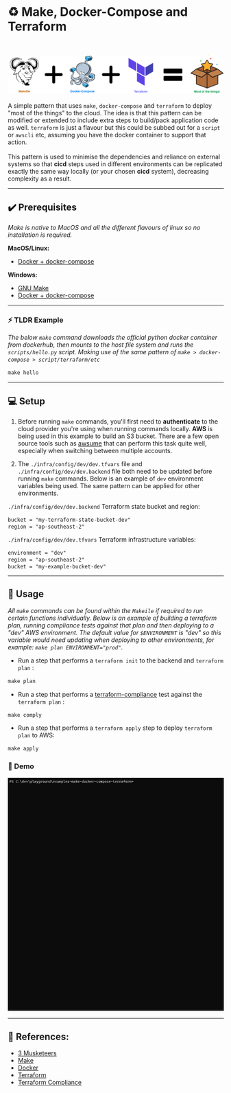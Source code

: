 # :recycle: Make, Docker-Compose and Terraform

<br />

![image](docs/triforce.png)<br />
<br />
A simple pattern that uses `make`, `docker-compose` and `terraform` to deploy "most of the things" to the cloud. The idea is that this pattern can be modified or extended to include extra steps to build/pack application code as well. `terraform` is just a flavour but this could be subbed out for a `script` or `awscli` etc, assuming you have the docker container to support that action. <br />
<br />
This pattern is used to minimise the dependencies and reliance on external systems so that **cicd** steps used in different environments can be replicated exactly the same way locally (or your chosen **cicd** system), decreasing complexity as a result.

---

## :heavy_check_mark: Prerequisites

_Make is native to MacOS and all the different flavours of linux so no installation is required._

**MacOS/Linux:**
* [Docker + docker-compose](https://hub.docker.com/editions/community/docker-ce-desktop-mac/)

**Windows:**
* [GNU Make](http://gnuwin32.sourceforge.net/packages/make.htm)
* [Docker + docker-compose](https://hub.docker.com/editions/community/docker-ce-desktop-windows/)

---

### :zap: TLDR Example

_The below `make` command downloads the official python docker container from dockerhub, then mounts to the host file system and runs the `scripts/hello.py` script. Making use of the same pattern of `make > docker-compose > script/terraform/etc`_

```makefile
make hello
```

---
## :computer: Setup

1. Before running `make` commands, you'll first need to **authenticate** to the cloud provider you're using when running commands locally. **AWS** is being used in this example to build an S3 bucket. There are a few open source tools such as [awsume](https://awsu.me/) that can perform this task quite well, especially when switching between multiple accounts.

2. The `./infra/config/dev/dev.tfvars` file and  `./infra/config/dev/dev.backend` file both need to be updated before running `make` commands. Below is an example of `dev` environment variables being used. The same pattern can be applied for other environments.

`./infra/config/dev/dev.backend` Terraform state bucket and region:
```hcl
bucket = "my-terraform-state-bucket-dev"
region = "ap-southeast-2"
```
`./infra/config/dev/dev.tfvars` Terraform infrastructure variables:
```hcl
environment = "dev"
region = "ap-southeast-2"
bucket = "my-example-bucket-dev"
```
---

## :mega: Usage

_All `make` commands can be found within the `Makeile` if required to run certain functions individually. Below is an example of building a terraform plan, running compliance tests against that plan and then deploying to a "dev" AWS environment. The default value for `$ENVIRONMENT` is "dev" so this variable would need updating when deploying to other environments, for example: `make plan ENVIRONMENT="prod"`._ 

* Run a step that performs a `terraform init` to the backend and `terraform plan` :
```makefile
make plan
```
* Run a step that performs a [terraform-compliance](https://terraform-compliance.com/) test against the `terraform plan` :
```makefile
make comply
```
* Run a step that performs a `terraform apply` step to deploy `terraform plan` to AWS:
```makefile
make apply
```

### :rocket: Demo
![image](docs/example.gif)

---

## :bookmark_tabs: References:

* [3 Musketeers](https://3musketeers.io/)
* [Make](https://opensource.com/article/18/8/what-how-makefile/)
* [Docker](https://www.docker.com/)
* [Terraform](https://www.terraform.io/)
* [Terraform Compliance](https://terraform-compliance.com/)
